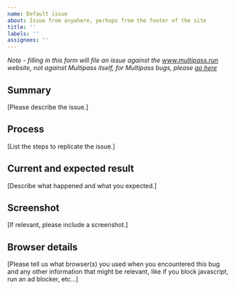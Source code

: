 ```yaml
---
name: Default issue
about: Issue from anywhere, perhaps from the footer of the site
title: ''
labels: ''
assignees: ''
---
```


*Note - filling in this form will file an issue against the www.multipass.run website, not against Multipass itself, for Multipass bugs, please [go here](https://github.com/canonical/multipass)*

## Summary

[Please describe the issue.]

## Process

[List the steps to replicate the issue.]

## Current and expected result

[Describe what happened and what you expected.]

## Screenshot

[If relevant, please include a screenshot.]

## Browser details

[Please tell us what browser(s) you used when you encountered this bug and any other information that might be relevant, like if you block javascript, run an ad blocker, etc...]
